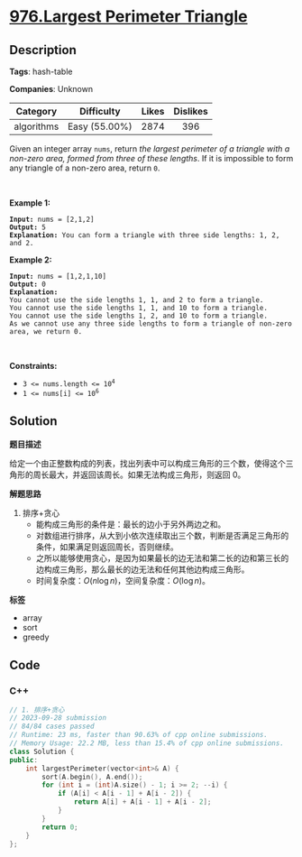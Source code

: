 # [976.Largest Perimeter Triangle](https://leetcode.com/problems/largest-perimeter-triangle/description/)

## Description

**Tags**: hash-table

**Companies**: Unknown

|  Category  |  Difficulty   | Likes | Dislikes |
| :--------: | :-----------: | :---: | :------: |
| algorithms | Easy (55.00%) | 2874  |   396    |

<p>Given an integer array <code>nums</code>, return <em>the largest perimeter of a triangle with a non-zero area, formed from three of these lengths</em>. If it is impossible to form any triangle of a non-zero area, return <code>0</code>.</p>
<p>&nbsp;</p>
<p><strong class="example">Example 1:</strong></p>
<pre><code><strong>Input:</strong> nums = [2,1,2]
<strong>Output:</strong> 5
<strong>Explanation:</strong> You can form a triangle with three side lengths: 1, 2, and 2.</code></pre>
<p><strong class="example">Example 2:</strong></p>
<pre><code><strong>Input:</strong> nums = [1,2,1,10]
<strong>Output:</strong> 0
<strong>Explanation:</strong>
You cannot use the side lengths 1, 1, and 2 to form a triangle.
You cannot use the side lengths 1, 1, and 10 to form a triangle.
You cannot use the side lengths 1, 2, and 10 to form a triangle.
As we cannot use any three side lengths to form a triangle of non-zero area, we return 0.</code></pre>
<p>&nbsp;</p>
<p><strong>Constraints:</strong></p>
<ul>
  <li><code>3 &lt;= nums.length &lt;= 10<sup>4</sup></code></li>
  <li><code>1 &lt;= nums[i] &lt;= 10<sup>6</sup></code></li>
</ul>

## Solution

**题目描述**

给定一个由正整数构成的列表，找出列表中可以构成三角形的三个数，使得这个三角形的周长最大，并返回该周长。如果无法构成三角形，则返回 0。

**解题思路**

1. 排序+贪心
   - 能构成三角形的条件是：最长的边小于另外两边之和。
   - 对数组进行排序，从大到小依次连续取出三个数，判断是否满足三角形的条件，如果满足则返回周长，否则继续。
   - 之所以能够使用贪心，是因为如果最长的边无法和第二长的边和第三长的边构成三角形，那么最长的边无法和任何其他边构成三角形。
   - 时间复杂度：$O(n\log n)$，空间复杂度：$O(\log n)$。

**标签**

- array
- sort
- greedy

<!-- code start -->
## Code

### C++

```cpp
// 1. 排序+贪心
// 2023-09-28 submission
// 84/84 cases passed
// Runtime: 23 ms, faster than 90.63% of cpp online submissions.
// Memory Usage: 22.2 MB, less than 15.4% of cpp online submissions.
class Solution {
public:
    int largestPerimeter(vector<int>& A) {
        sort(A.begin(), A.end());
        for (int i = (int)A.size() - 1; i >= 2; --i) {
            if (A[i] < A[i - 1] + A[i - 2]) {
                return A[i] + A[i - 1] + A[i - 2];
            }
        }
        return 0;
    }
};
```

<!-- code end -->
